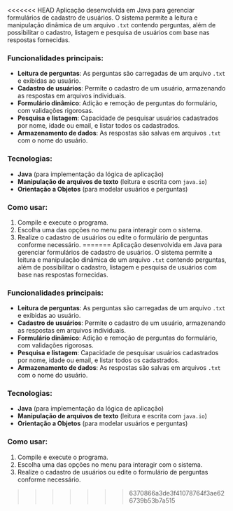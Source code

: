 <<<<<<< HEAD
Aplicação desenvolvida em Java para gerenciar formulários de cadastro de usuários. O sistema permite a leitura e manipulação dinâmica de um arquivo `.txt` contendo perguntas, além de possibilitar o cadastro, listagem e pesquisa de usuários com base nas respostas fornecidas.

### Funcionalidades principais:
- **Leitura de perguntas**: As perguntas são carregadas de um arquivo `.txt` e exibidas ao usuário.
- **Cadastro de usuários**: Permite o cadastro de um usuário, armazenando as respostas em arquivos individuais.
- **Formulário dinâmico**: Adição e remoção de perguntas do formulário, com validações rigorosas.
- **Pesquisa e listagem**: Capacidade de pesquisar usuários cadastrados por nome, idade ou email, e listar todos os cadastrados.
- **Armazenamento de dados**: As respostas são salvas em arquivos `.txt` com o nome do usuário.

### Tecnologias:
- **Java** (para implementação da lógica de aplicação)
- **Manipulação de arquivos de texto** (leitura e escrita com `java.io`)
- **Orientação a Objetos** (para modelar usuários e perguntas)

### Como usar:
1. Compile e execute o programa.
2. Escolha uma das opções no menu para interagir com o sistema.
3. Realize o cadastro de usuários ou edite o formulário de perguntas conforme necessário.
=======
Aplicação desenvolvida em Java para gerenciar formulários de cadastro de usuários. O sistema permite a leitura e manipulação dinâmica de um arquivo `.txt` contendo perguntas, além de possibilitar o cadastro, listagem e pesquisa de usuários com base nas respostas fornecidas.

### Funcionalidades principais:
- **Leitura de perguntas**: As perguntas são carregadas de um arquivo `.txt` e exibidas ao usuário.
- **Cadastro de usuários**: Permite o cadastro de um usuário, armazenando as respostas em arquivos individuais.
- **Formulário dinâmico**: Adição e remoção de perguntas do formulário, com validações rigorosas.
- **Pesquisa e listagem**: Capacidade de pesquisar usuários cadastrados por nome, idade ou email, e listar todos os cadastrados.
- **Armazenamento de dados**: As respostas são salvas em arquivos `.txt` com o nome do usuário.

### Tecnologias:
- **Java** (para implementação da lógica de aplicação)
- **Manipulação de arquivos de texto** (leitura e escrita com `java.io`)
- **Orientação a Objetos** (para modelar usuários e perguntas)

### Como usar:
1. Compile e execute o programa.
2. Escolha uma das opções no menu para interagir com o sistema.
3. Realize o cadastro de usuários ou edite o formulário de perguntas conforme necessário.
>>>>>>> 6370866a3de3f41078764f3ae626739b53b7a515
